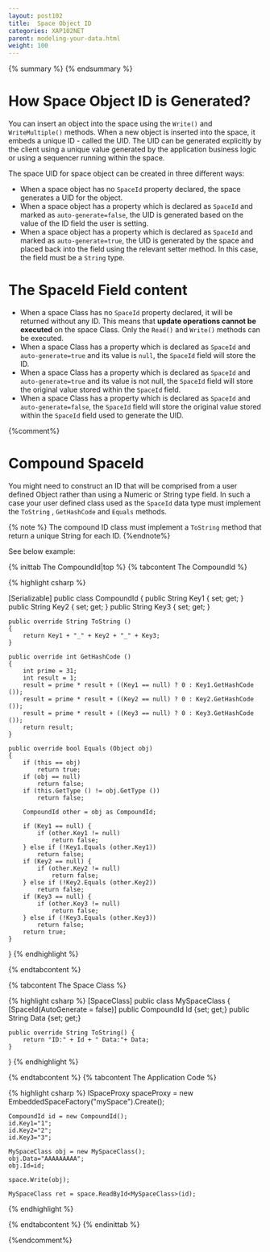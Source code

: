 ```yaml
---
layout: post102
title:  Space Object ID
categories: XAP102NET
parent: modeling-your-data.html
weight: 100
---
```


{% summary %} {% endsummary %}

# How Space Object ID is Generated?

You can insert an object into the space using the `Write()` and `WriteMultiple()` methods. When a new object is inserted into the space, it embeds a unique ID - called the UID. The UID can be generated explicitly by the client using a unique value generated by the application business logic or using a sequencer running within the space.

The space UID for space object can be created in three different ways:

- When a space object has no `SpaceId` property declared, the space generates a UID for the object.
- When a space object has a property which is declared as `SpaceId` and marked as `auto-generate=false`, the UID is generated based on the value of the ID field the user is setting.
- When a space object has a property which is declared as `SpaceId` and marked as `auto-generate=true`, the UID is generated by the space and placed back into the field using the relevant setter method. In this case, the field must be a `String` type.




# The SpaceId Field content

- When a space Class has no `SpaceId` property declared, it will be returned without any ID. This means that **update operations cannot be executed** on the space Class. Only the `Read()` and `Write()` methods can be executed.
- When a space Class has a property which is declared as `SpaceId` and `auto-generate=true` and its value is `null`, the `SpaceId` field will store the ID.
- When a space Class has a property which is declared as `SpaceId` and `auto-generate=true` and its value is not null, the `SpaceId` field will store the original value stored within the `SpaceId` field.
- When a space Class has a property which is declared as `SpaceId` and `auto-generate=false`, the `SpaceId` field will store the original value stored within the `SpaceId` field used to generate the UID.

{%comment%}

# Compound SpaceId

You might need to construct an ID that will be comprised from a user defined Object rather than using a Numeric or String type field. In such a case your user defined class used as the `SpaceId` data type must implement the `ToString` , `GetHashCode` and `Equals` methods.

{% note %} The compound ID class must implement a `ToString` method that return a unique String for each ID. {%endnote%}

See below example:

{% inittab The CompoundId|top %}
{% tabcontent The CompoundId %}

{% highlight csharp %}

[Serializable]
public class CompoundId
{
	public String Key1 { set; get; }
	public String Key2 { set; get; }
	public String Key3 { set; get; }

	public override String ToString ()
	{
		return Key1 + "_" + Key2 + "_" + Key3;
	}

	public override int GetHashCode ()
	{
		int prime = 31;
		int result = 1;
		result = prime * result + ((Key1 == null) ? 0 : Key1.GetHashCode ());
		result = prime * result + ((Key2 == null) ? 0 : Key2.GetHashCode ());
		result = prime * result + ((Key3 == null) ? 0 : Key3.GetHashCode ());
		return result;
	}

	public override bool Equals (Object obj)
	{
		if (this == obj)
			return true;
		if (obj == null)
			return false;
		if (this.GetType () != obj.GetType ())
			return false;

		CompoundId other = obj as CompoundId;

		if (Key1 == null) {
			if (other.Key1 != null)
				return false;
		} else if (!Key1.Equals (other.Key1))
			return false;
		if (Key2 == null) {
			if (other.Key2 != null)
				return false;
		} else if (!Key2.Equals (other.Key2))
			return false;
		if (Key3 == null) {
			if (other.Key3 != null)
				return false;
		} else if (!Key3.Equals (other.Key3))
			return false;
		return true;
	}
}
{% endhighlight %}

{% endtabcontent %}

{% tabcontent The Space Class %}

{% highlight csharp %}
[SpaceClass]
public class MySpaceClass {
	[SpaceId(AutoGenerate = false)]
	public CompoundId Id {set; get;}
	public String Data {set; get;}


	public override String ToString() {
		return "ID:" + Id + " Data:"+ Data;
	}
}
{% endhighlight %}

{% endtabcontent %}
{% tabcontent The Application Code %}

{% highlight csharp %}
ISpaceProxy spaceProxy = new EmbeddedSpaceFactory("mySpace").Create();

    CompoundId id = new CompoundId();
    id.Key1="1";
    id.Key2="2";
    id.Key3="3";

    MySpaceClass obj = new MySpaceClass();
    obj.Data="AAAAAAAAA";
    obj.Id=id;

    space.Write(obj);

    MySpaceClass ret = space.ReadById<MySpaceClass>(id);
{% endhighlight %}

{% endtabcontent %}
{% endinittab %}

{%endcomment%}
